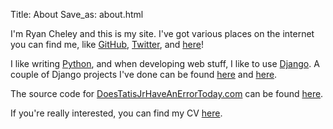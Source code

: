 Title: About
Save_as: about.html

I'm Ryan Cheley and this is my site. I've got various places on the internet you can find me, like [GitHub](https://github.com/ryancheley), [Twitter](https://twitter.com/ryancheley), and [here](/)!

I like writing [Python](https://www.python.org), and when developing web stuff, I like to use [Django](https://www.djangoproject.com). A couple of Django projects I've done can be found [here](https://stadiatracker.com/Pages/home) and [here](https://doestatisjrhaveanerrortoday.com).

The source code for [DoesTatisJrHaveAnErrorToday.com](https://doestatisjrhaveanerrortoday.com) can be found [here](https://github.com/ryancheley/tatis).

If you're really interested, you can find my CV [here](https://www.ryancheley.com/curriculum-vitae.html).
